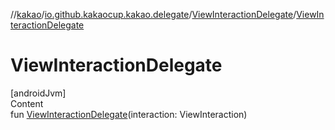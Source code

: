 //[kakao](../../../index.md)/[io.github.kakaocup.kakao.delegate](../index.md)/[ViewInteractionDelegate](index.md)/[ViewInteractionDelegate](-view-interaction-delegate.md)



# ViewInteractionDelegate  
[androidJvm]  
Content  
fun [ViewInteractionDelegate](-view-interaction-delegate.md)(interaction: ViewInteraction)  



